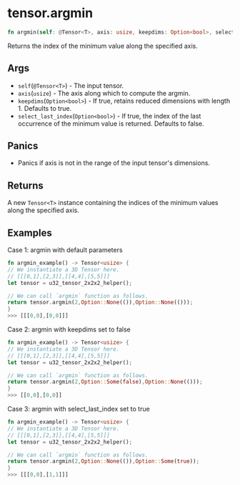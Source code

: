 # tensor.argmin

```rust
fn argmin(self: @Tensor<T>, axis: usize, keepdims: Option<bool>, select_last_index: Option<bool>) -> Tensor<usize>;
```

Returns the index of the minimum value along the specified axis.

## Args

* `self`(`@Tensor<T>`) - The input tensor.
* `axis`(`usize`) - The axis along which to compute the argmin.
* `keepdims`(`Option<bool>`) - If true, retains reduced dimensions with length 1. Defaults to true.
* `select_last_index`(`Option<bool>`) - If true, the index of the last occurrence of the minimum value is returned. Defaults to false.

## Panics

* Panics if axis is not in the range of the input tensor's dimensions.

## Returns

A new `Tensor<T>` instance containing the indices of the minimum values along the specified axis.

## Examples

Case 1: argmin with default parameters

```rust
fn argmin_example() -> Tensor<usize> {
// We instantiate a 3D Tensor here.
// [[[0,1],[2,3]],[[4,4],[5,5]]]
let tensor = u32_tensor_2x2x2_helper();

// We can call `argmin` function as follows.
return tensor.argmin(2,Option::None(()),Option::None(()));
}
>>> [[[0,0],[0,0]]]

```
Case 2: argmin with keepdims set to false

```rust
fn argmin_example() -> Tensor<usize> {
// We instantiate a 3D Tensor here.
// [[[0,1],[2,3]],[[4,4],[5,5]]]
let tensor = u32_tensor_2x2x2_helper();

// We can call `argmin` function as follows.
return tensor.argmin(2,Option::Some(false),Option::None(()));
}
>>> [[0,0],[0,0]]
```

Case 3: argmin with select_last_index set to true

```rust
fn argmin_example() -> Tensor<usize> {
// We instantiate a 3D Tensor here.
// [[[0,1],[2,3]],[[4,4],[5,5]]]
let tensor = u32_tensor_2x2x2_helper();

// We can call `argmin` function as follows.
return tensor.argmin(2,Option::None(()),Option::Some(true));
}
>>> [[[0,0],[1,1]]]
```
